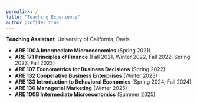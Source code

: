 ```yaml
---
permalink: /
title: "Teaching Experience"
author_profile: true
---
```


**Teaching Assistant**, University of California, Davis

* **ARE 100A Intermediate Microeconomics** (Spring 2021)
* **ARE 171 Principles of Finance** (Fall 2021, Winter 2022, Fall 2022, Spring 2023, Fall 2023)
* **ARE 107 Econometrics for Business Decisions** (Spring 2022)
* **ARE 132 Cooperative Business Enterprises** (Winter 2023)
* **ARE 133 Introduction to Behavioral Economics** (Spring 2024, Fall 2024)
* **ARE 136 Managerial Marketing** (Winter 2025)
* **ARE 100B Intermediate Microeconomics** (Summer 2025)
